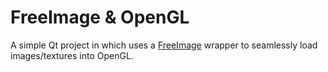 # FreeImage & OpenGL
A simple Qt project in which uses a [FreeImage](http://freeimage.sourceforge.net) wrapper to seamlessly load images/textures into OpenGL.
